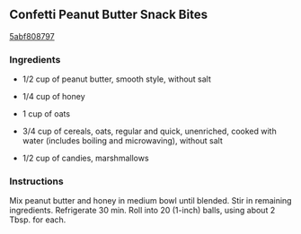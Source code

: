 ## Confetti Peanut Butter Snack Bites

[5abf808797](http://www.kraftrecipes.com/recipes/confetti-peanut-butter-snack-bites-176435.aspx)

### Ingredients

 - 1/2 cup of peanut butter, smooth style, without salt

 - 1/4 cup of honey

 - 1 cup of oats

 - 3/4 cup of cereals, oats, regular and quick, unenriched, cooked with water (includes boiling and microwaving), without salt

 - 1/2 cup of candies, marshmallows

### Instructions

Mix peanut butter and honey in medium bowl until blended. Stir in remaining ingredients. Refrigerate 30 min. Roll into 20 (1-inch) balls, using about 2 Tbsp. for each.